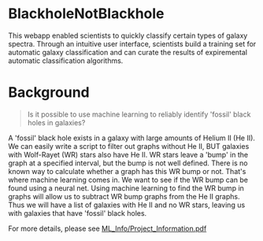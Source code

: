 # BlackholeNotBlackhole

This webapp enabled scientists to quickly classify certain types of galaxy spectra.  Through an intuitive user interface, scientists build a training set for automatic galaxy classification and can curate the results of expiremental automatic classification algorithms.


# Background 

> Is it possible to use machine learning to reliably identify 'fossil' black holes in galaxies?

A 'fossil' black hole exists in a galaxy with large amounts of Helium II (He II). We can easily write a script to 
filter out graphs without He II, BUT galaxies with Wolf-Rayet (WR) stars also have He II. WR stars leave a 
'bump' in the graph at a specified interval, but the bump is not well defined. There is no known way to calculate 
whether a graph has this WR bump or not. That's where machine learning comes in. We want to see if the WR bump can 
be found using a neural net. Using machine learning to find the WR bump in graphs will allow us to subtract WR bump 
graphs from the He II graphs. Thus we will have a list of galaxies with He II and no WR stars, leaving us with galaxies 
that have 'fossil' black holes.

For more details, please see
<a href="https://github.com/codeforgoodconf/black_holes_backend/blob/master/ML_Info/Project_Information.pdf"> ML_Info/Project_Information.pdf </a>
